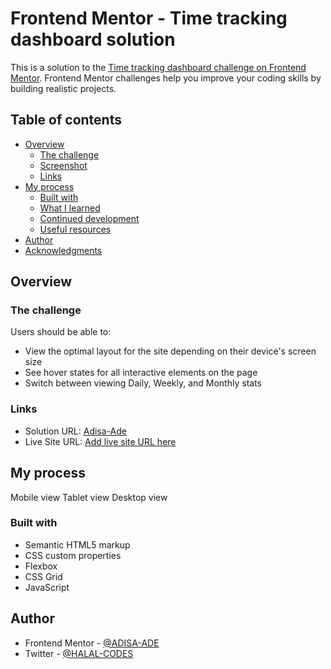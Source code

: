 # Frontend Mentor - Time tracking dashboard solution

This is a solution to the [Time tracking dashboard challenge on Frontend Mentor](https://www.frontendmentor.io/challenges/time-tracking-dashboard-UIQ7167Jw). Frontend Mentor challenges help you improve your coding skills by building realistic projects. 

## Table of contents

- [Overview](#overview)
  - [The challenge](#the-challenge)
  - [Screenshot](#screenshot)
  - [Links](#links)
- [My process](#my-process)
  - [Built with](#built-with)
  - [What I learned](#what-i-learned)
  - [Continued development](#continued-development)
  - [Useful resources](#useful-resources)
- [Author](#author)
- [Acknowledgments](#acknowledgments)

## Overview

### The challenge

Users should be able to:

- View the optimal layout for the site depending on their device's screen size
- See hover states for all interactive elements on the page
- Switch between viewing Daily, Weekly, and Monthly stats

### Links

- Solution URL: [Adisa-Ade](https://github.com/adisa-ade/Time-Tracking-Dashboard.git)
- Live Site URL: [Add live site URL here](https://your-live-site-url.com)

## My process
Mobile view 
Tablet view
Desktop view

### Built with

- Semantic HTML5 markup
- CSS custom properties
- Flexbox
- CSS Grid
- JavaScript

## Author
- Frontend Mentor - [@ADISA-ADE](https://www.frontendmentor.io/profile/adisa-ade)
- Twitter - [@HALAL-CODES](https://www.twitter.com/halal_codes)


